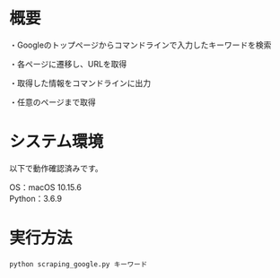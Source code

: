 # 概要

・Googleのトップページからコマンドラインで入力したキーワードを検索

・各ページに遷移し、URLを取得

・取得した情報をコマンドラインに出力

・任意のページまで取得


# システム環境

以下で動作確認済みです。

OS：macOS 10.15.6  
Python：3.6.9


# 実行方法

```
python scraping_google.py キーワード
```
